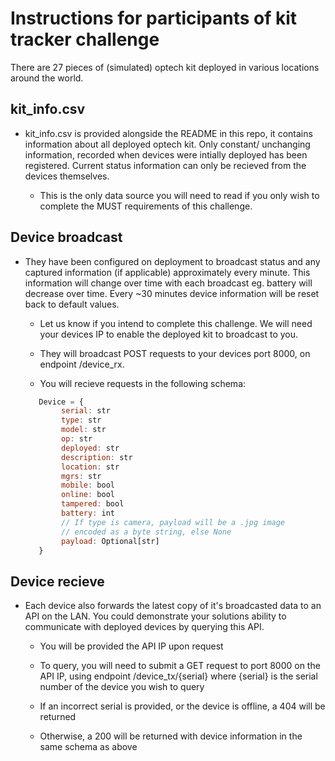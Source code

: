 # Instructions for participants of kit tracker challenge

There are 27 pieces of (simulated) optech kit deployed in various locations around the world.

## kit_info.csv

-   kit_info.csv is provided alongside the README in this repo, it contains information about all deployed optech kit. Only constant/ unchanging information, recorded when devices were intially deployed has been registered. Current status information can only be recieved from the devices themselves.

    -   This is the only data source you will need to read if you only wish to complete the MUST requirements of this challenge.

## Device broadcast

-   They have been configured on deployment to broadcast status and any captured information (if applicable) approximately every minute. This information will change over time with each broadcast eg. battery will decrease over time. Every ~30 minutes device information will be reset back to default values.

    -   Let us know if you intend to complete this challenge. We will need your devices IP to enable the deployed kit to broadcast to you.

    -   They will broadcast POST requests to your devices port 8000, on endpoint /device_rx.

    -   You will recieve requests in the following schema:

    ```js
       Device = {
            serial: str
            type: str
            model: str
            op: str
            deployed: str
            description: str
            location: str
            mgrs: str
            mobile: bool
            online: bool
            tampered: bool
            battery: int
            // If type is camera, payload will be a .jpg image
            // encoded as a byte string, else None
            payload: Optional[str]
       }
    ```

## Device recieve

-   Each device also forwards the latest copy of it's broadcasted data to an API on the LAN. You could demonstrate your solutions ability to communicate with deployed devices by querying this API.

    -   You will be provided the API IP upon request

    -   To query, you will need to submit a GET request to port 8000 on the API IP, using endpoint /device_tx/{serial} where {serial} is the serial number of the device you wish to query

    -   If an incorrect serial is provided, or the device is offline, a 404 will be returned

    -   Otherwise, a 200 will be returned with device information in the same schema as above
